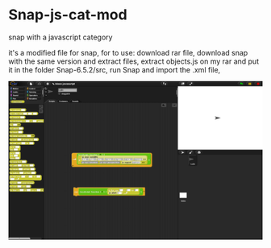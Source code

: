 # Snap-js-cat-mod
snap with a javascript category

it's a modified file for snap, for to use:
download rar file,
download snap with the same version and extract files,
extract objects.js on my rar and put it in the folder Snap-6.5.2/src, 
run Snap and import the .xml file,

![alt text](snapmod.png?raw=true)
